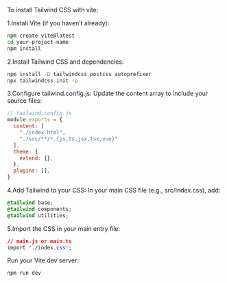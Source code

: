 To install Tailwind CSS with vite:

1.Install Vite (if you haven’t already):
```bash
npm create vite@latest
cd your-project-name
npm install
```
2.Install Tailwind CSS and dependencies:
```bash
npm install -D tailwindcss postcss autoprefixer
npx tailwindcss init -p
```
3.Configure tailwind.config.js: Update the content array to include your source files:
```js
// tailwind.config.js
module.exports = {
  content: [
    "./index.html",
    "./src/**/*.{js,ts,jsx,tsx,vue}"
  ],
  theme: {
    extend: {},
  },
  plugins: [],
}
```
4.Add Tailwind to your CSS: In your main CSS file (e.g., src/index.css), add:
```css
@tailwind base;
@tailwind components;
@tailwind utilities;
```

5.Import the CSS in your main entry file:
```css
// main.js or main.ts
import './index.css';
```
Run your Vite dev server:
```bash
npm run dev
```